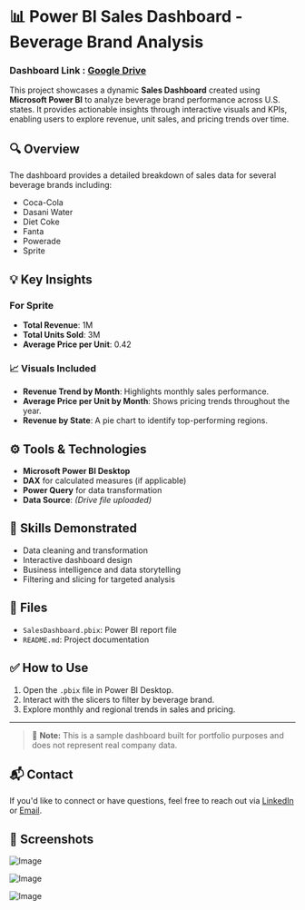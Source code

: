 # 📊 Power BI Sales Dashboard - Beverage Brand Analysis

### Dashboard Link : [Google Drive](https://drive.google.com/drive/folders/1MzxJsR0lJHdDwHgJ8LQSB6LxXzSwc4Ap?usp=sharing)

This project showcases a dynamic **Sales Dashboard** created using **Microsoft Power BI** to analyze beverage brand performance across U.S. states. It provides actionable insights through interactive visuals and KPIs, enabling users to explore revenue, unit sales, and pricing trends over time.

## 🔍 Overview

The dashboard provides a detailed breakdown of sales data for several beverage brands including:
- Coca-Cola
- Dasani Water
- Diet Coke
- Fanta
- Powerade
- Sprite

## 💡 Key Insights

### For Sprite

- **Total Revenue**: 1M
- **Total Units Sold**: 3M
- **Average Price per Unit**: 0.42

### 📈 Visuals Included

- **Revenue Trend by Month**: Highlights monthly sales performance.
- **Average Price per Unit by Month**: Shows pricing trends throughout the year.
- **Revenue by State**: A pie chart to identify top-performing regions.

## ⚙️ Tools & Technologies

- **Microsoft Power BI Desktop**
- **DAX** for calculated measures (if applicable)
- **Power Query** for data transformation
- **Data Source**: *(Drive file uploaded)*

## 🧠 Skills Demonstrated

- Data cleaning and transformation
- Interactive dashboard design
- Business intelligence and data storytelling
- Filtering and slicing for targeted analysis

## 📂 Files

- `SalesDashboard.pbix`: Power BI report file
- `README.md`: Project documentation

## ✅ How to Use

1. Open the `.pbix` file in Power BI Desktop.
2. Interact with the slicers to filter by beverage brand.
3. Explore monthly and regional trends in sales and pricing.

---

> 📌 **Note:** This is a sample dashboard built for portfolio purposes and does not represent real company data.

## 📬 Contact

If you'd like to connect or have questions, feel free to reach out via [LinkedIn](https://www.linkedin.com/in/md-sadikujjaman/) or [Email](ss.shihab2001@gmail.com).


## 📸 Screenshots

![Image](https://github.com/user-attachments/assets/6fc8e624-ab4c-48c2-96ed-1589eb3eca18)

![Image](https://github.com/user-attachments/assets/7ea767af-4bd5-4273-891b-1b5ea7fca25a)

![Image](https://github.com/user-attachments/assets/7927937b-7a45-442d-b377-a80a698f1143)

